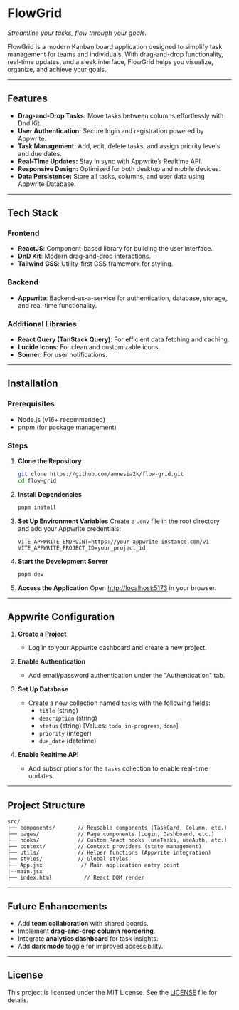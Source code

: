 # FlowGrid

_Streamline your tasks, flow through your goals._

FlowGrid is a modern Kanban board application designed to simplify task management for teams and individuals. With drag-and-drop functionality, real-time updates, and a sleek interface, FlowGrid helps you visualize, organize, and achieve your goals.

---

## Features

- **Drag-and-Drop Tasks:** Move tasks between columns effortlessly with Dnd Kit.
- **User Authentication:** Secure login and registration powered by Appwrite.
- **Task Management:** Add, edit, delete tasks, and assign priority levels and due dates.
- **Real-Time Updates:** Stay in sync with Appwrite’s Realtime API.
- **Responsive Design:** Optimized for both desktop and mobile devices.
- **Data Persistence:** Store all tasks, columns, and user data using Appwrite Database.

---

## Tech Stack

### Frontend

- **ReactJS**: Component-based library for building the user interface.
- **DnD Kit**: Modern drag-and-drop interactions.
- **Tailwind CSS**: Utility-first CSS framework for styling.

### Backend

- **Appwrite**: Backend-as-a-service for authentication, database, storage, and real-time functionality.

### Additional Libraries

- **React Query (TanStack Query)**: For efficient data fetching and caching.
- **Lucide Icons**: For clean and customizable icons.
- **Sonner**: For user notifications.

---

## Installation

### Prerequisites

- Node.js (v16+ recommended)
- pnpm (for package management)
<!-- - Appwrite instance set up (can be local or hosted) -->

### Steps

1. **Clone the Repository**

   ```bash
   git clone https://github.com/amnesia2k/flow-grid.git
   cd flow-grid
   ```

2. **Install Dependencies**

   ```bash
   pnpm install
   ```

3. **Set Up Environment Variables** Create a `.env` file in the root directory and add your Appwrite credentials:

   ```env
   VITE_APPWRITE_ENDPOINT=https://your-appwrite-instance.com/v1
   VITE_APPWRITE_PROJECT_ID=your_project_id
   ```

4. **Start the Development Server**

   ```bash
   pnpm dev
   ```

5. **Access the Application** Open [http://localhost:5173](http://localhost:5173) in your browser.

---

## Appwrite Configuration

1. **Create a Project**

   - Log in to your Appwrite dashboard and create a new project.

2. **Enable Authentication**

   - Add email/password authentication under the "Authentication" tab.

3. **Set Up Database**

   - Create a new collection named `tasks` with the following fields:
     - `title` (string)
     - `description` (string)
     - `status` (string) [Values: `todo`, `in-progress`, `done`]
     - `priority` (integer)
     - `due_date` (datetime)

4. **Enable Realtime API**

   - Add subscriptions for the `tasks` collection to enable real-time updates.

---

## Project Structure

```
src/
├── components/       // Reusable components (TaskCard, Column, etc.)
├── pages/            // Page components (Login, Dashboard, etc.)
├── hooks/            // Custom React hooks (useTasks, useAuth, etc.)
├── context/          // Context providers (state management)
├── utils/            // Helper functions (Appwrite integration)
├── styles/           // Global styles
├── App.jsx            // Main application entry point
|--main.jsx
├── index.html          // React DOM render
```

---

## Future Enhancements

- Add **team collaboration** with shared boards.
- Implement **drag-and-drop column reordering**.
- Integrate **analytics dashboard** for task insights.
- Add **dark mode** toggle for improved accessibility.

---

## License

This project is licensed under the MIT License. See the [LICENSE](LICENSE) file for details.
